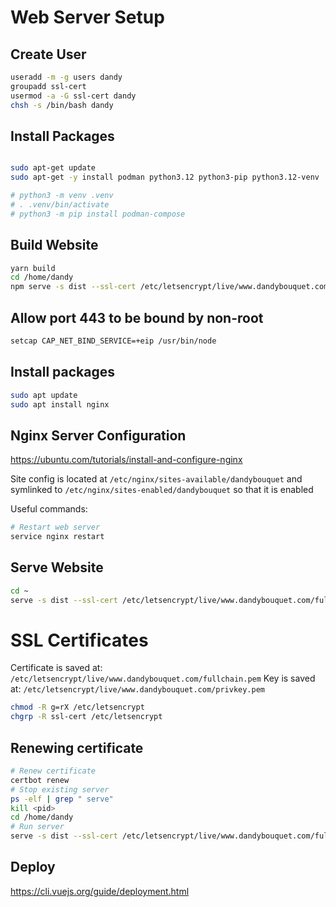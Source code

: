 # Web Server Setup

## Create User

```bash
useradd -m -g users dandy
groupadd ssl-cert
usermod -a -G ssl-cert dandy
chsh -s /bin/bash dandy
```

## Install Packages

```bash

sudo apt-get update
sudo apt-get -y install podman python3.12 python3-pip python3.12-venv

# python3 -m venv .venv
# . .venv/bin/activate
# python3 -m pip install podman-compose
```


## Build Website

```bash
yarn build
cd /home/dandy
npm serve -s dist --ssl-cert /etc/letsencrypt/live/www.dandybouquet.com/fullchain.pem --ssl-key /etc/letsencrypt/live/www.dandybouquet.com/privkey.pem -l 443
```

## Allow port 443 to be bound by non-root

```bash
setcap CAP_NET_BIND_SERVICE=+eip /usr/bin/node
```

## Install packages

```bash
sudo apt update
sudo apt install nginx
```

## Nginx Server Configuration

https://ubuntu.com/tutorials/install-and-configure-nginx

Site config is located at `/etc/nginx/sites-available/dandybouquet` and symlinked to `/etc/nginx/sites-enabled/dandybouquet` so that it is enabled

Useful commands:

```bash
# Restart web server
service nginx restart
```

## Serve Website

```bash
cd ~
serve -s dist --ssl-cert /etc/letsencrypt/live/www.dandybouquet.com/fullchain.pem --ssl-key /etc/letsencrypt/live/www.dandybouquet.com/privkey.pem -l 443 &
```

# SSL Certificates

Certificate is saved at: `/etc/letsencrypt/live/www.dandybouquet.com/fullchain.pem`
Key is saved at: `/etc/letsencrypt/live/www.dandybouquet.com/privkey.pem`

```bash
chmod -R g=rX /etc/letsencrypt
chgrp -R ssl-cert /etc/letsencrypt
```

## Renewing certificate

```bash
# Renew certificate
certbot renew
# Stop existing server
ps -elf | grep " serve"
kill <pid>
cd /home/dandy
# Run server
serve -s dist --ssl-cert /etc/letsencrypt/live/www.dandybouquet.com/fullchain.pem --ssl-key /etc/letsencrypt/live/www.dandybouquet.com/privkey.pem -l 443
```


## Deploy

https://cli.vuejs.org/guide/deployment.html